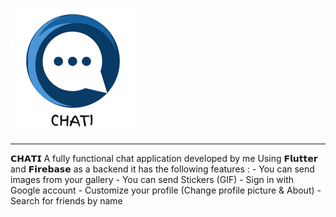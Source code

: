 
![alt text](ScreenShots/1.png)

<hr class="solid">

<p>
  𝗖𝗛𝗔𝗧𝗜 A fully functional chat application developed by me
Using 𝗙𝗹𝘂𝘁𝘁𝗲𝗿 and 𝗙𝗶𝗿𝗲𝗯𝗮𝘀𝗲 as a backend
it has the following features :
- You can send images from your gallery
- You can send Stickers (GIF)
- Sign in with Google account
- Customize your profile (Change profile picture & About)
- Search for friends by name
  </p>


